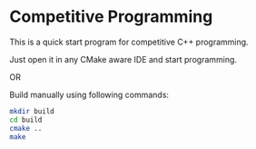 # Competitive Programming

This is a quick start program for competitive C++ programming.

Just open it in any CMake aware IDE and start programming.

OR

Build manually using following commands:

```bash
mkdir build
cd build
cmake ..
make
```